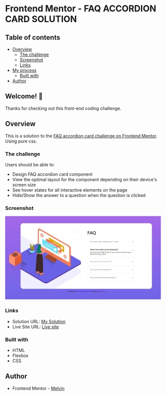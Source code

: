 # Frontend Mentor - FAQ ACCORDION CARD SOLUTION

## Table of contents

- [Overview](#overview)
  - [The challenge](#the-challenge)
  - [Screenshot](#screenshot)
  - [Links](#links)
- [My process](#my-process)
  - [Built with](#built-with)
- [Author](#author)

## Welcome! 👋

Thanks for checking out this front-end coding challenge.

## Overview

This is a solution to the [FAQ accordion card challenge on Frontend Mentor](https://www.frontendmentor.io/challenges/faq-accordion-card-XlyjD0Oam). Using pure css.

### The challenge

Users should be able to:

- Design FAQ accordion card component
- View the optimal layout for the component depending on their device's screen size
- See hover states for all interactive elements on the page
- Hide/Show the answer to a question when the question is clicked

### Screenshot

![Design FAQ accordion card component](./assets/design/desktop-design.jpg)

### Links

- Solution URL: [My Solution](https://github.com/boymelvs/FAQ-ACCORDION-CARD-PURE-CSS.git)
- Live Site URL: [Live site](https://boymelvs.github.io/FAQ-ACCORDION-CARD-PURE-CSS/)

### Built with

- HTML
- Flexbox
- CSS

## Author

- Frontend Mentor - [Melvin](https://www.frontendmentor.io/profile/boymelvs)
